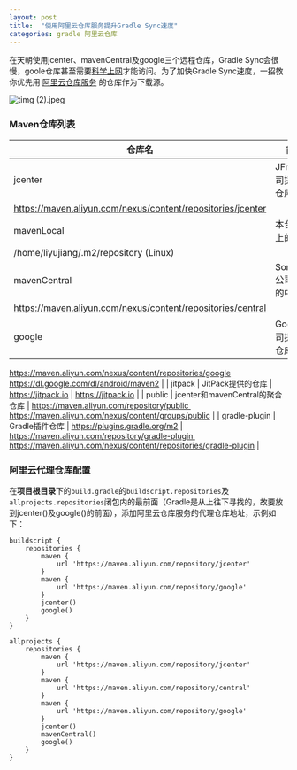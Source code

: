 ```yaml
---
layout: post
title:  "使用阿里云仓库服务提升Gradle Sync速度"
categories: gradle 阿里云仓库
---
```


在天朝使用jcenter、mavenCentral及google三个远程仓库，Gradle Sync会很慢，goole仓库甚至需要[科学上网](https://github.com/hugetiny/awesome-vpn)才能访问。为了加快Gradle Sync速度，一招教你优先用 [阿里云仓库服务](https://maven.aliyun.com/mvn/view) 的仓库作为下载源。


![timg (2).jpeg](https://upload-images.jianshu.io/upload_images/18406403-19dfb490c1dcc92c.jpeg?imageMogr2/auto-orient/strip%7CimageView2/2/w/1240)

### Maven仓库列表
|  仓库名 | 简介  | 实际地址 | 使用地址 |
|  ----  | ----  | ----  | ----  |
| jcenter | JFrog公司提供的仓库 | http://jcenter.bintray.com | https://maven.aliyun.com/repository/jcenter 
https://maven.aliyun.com/nexus/content/repositories/jcenter |
| mavenLocal | 本台电脑上的仓库 | {USER_HOME}/.m2/repository | C:/Users/liyujiang/.m2/repository (Windows) 
/home/liyujiang/.m2/repository (Linux) |
| mavenCentral | Sonatype公司提供的中央库 | http://central.maven.org/maven2 | https://maven.aliyun.com/repository/central 
https://maven.aliyun.com/nexus/content/repositories/central |
| google | Google公司提供的仓库 | https://maven.google.com | https://maven.aliyun.com/repository/google 
https://maven.aliyun.com/nexus/content/repositories/google
https://dl.google.com/dl/android/maven2 |
| jitpack | JitPack提供的仓库 | https://jitpack.io | https://jitpack.io |
| public | jcenter和mavenCentral的聚合仓库 | https://maven.aliyun.com/repository/public 
https://maven.aliyun.com/nexus/content/groups/public |
| gradle-plugin | Gradle插件仓库 | https://plugins.gradle.org/m2 | https://maven.aliyun.com/repository/gradle-plugin 
https://maven.aliyun.com/nexus/content/repositories/gradle-plugin |

### 阿里云代理仓库配置

在**项目根目录**下的`build.gradle`的`buildscript.repositories`及`allprojects.repositories`闭包内的最前面（Gradle是从上往下寻找的，故要放到jcenter()及google()的前面），添加阿里云仓库服务的代理仓库地址，示例如下：

```
buildscript {
    repositories {
        maven {
            url 'https://maven.aliyun.com/repository/jcenter'
        }
        maven {
            url 'https://maven.aliyun.com/repository/google'
        }
        jcenter()
        google()
    }
}

allprojects {
    repositories {
        maven {
            url 'https://maven.aliyun.com/repository/jcenter'
        }
        maven {
            url 'https://maven.aliyun.com/repository/central'
        }
        maven {
            url 'https://maven.aliyun.com/repository/google'
        }
        jcenter()
        mavenCentral()
        google()
    }
}
```
